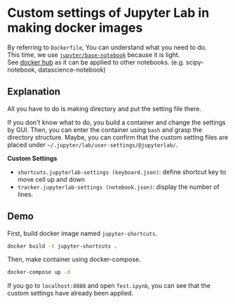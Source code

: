 # Custom settings of Jupyter Lab in making docker images

By referring to `Dockerfile`, You can understand what you need to do.\
This time, we use [`jupyter/base-notebook`](https://hub.docker.com/r/jupyter/base-notebook) because it is light.\
See [docker hub](https://hub.docker.com/u/jupyter) as it can be applied to other notebooks. (e.g. scipy-notebook, datascience-notebook)

## Explanation
All you have to do is making directory and put the setting file there.

If you don't know what to do, you build a container and change the settings by GUI.
Then, you can enter the container using `bash` and grasp the directory structure.
Maybe, you can confirm that the custom setting files are placed under `~/.jupyter/lab/user-settings/@jupyterlab/`.

**Custom Settings**
* `shortcuts.jupyterlab-settings (keyboard.json)`: define shortcut key to move cell up and down
* `tracker.jupyterlab-settings (notebook.json)`: display the number of lines.

## Demo
First, build docker image named `jupyter-shortcuts`.
```sh
docker build -t jupyter-shortcuts .
```
Then, make container using docker-compose.
```sh
docker-compose up -d
```

If you go to `localhost:8888` and open `Test.ipynb`, you can see that the custom settings have already been applied.

